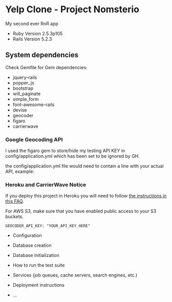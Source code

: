 # Yelp Clone - Project Nomsterio

My second ever RnR app

* Ruby Version 2.5.3p105
* Rails Version 5.2.3

## System dependencies

Check Gemfile for Gem dependencies:

* jquery-rails
* popper_js
* bootstrap
* will_paginate
* simple_form
* font-awesome-rails
* devise
* geocoder
* figaro
* carrierwave

### Google Geocoding API

I used the figaro gem to store/hide my testing API KEY in config/application.yml which has been set to be ignored by GH.

the config/application.yml file would need to contain a line with your actual API, example:

### Heroku and CarrierWave Notice

If you deploy this project in Heroku you will need to follow [the instructions in this FAQ](http://blog.thefirehoseproject.com/posts/switching-carrierwave-to-use-s3-with-heroku-and-localhost/).

For AWS S3, make sure that you have enabled public access to your S3 buckets.

```
GEOCODER_API_KEY: "YOUR_API_KEY_HERE"
```

* Configuration

* Database creation

* Database initialization

* How to run the test suite

* Services (job queues, cache servers, search engines, etc.)

* Deployment instructions

* ...

